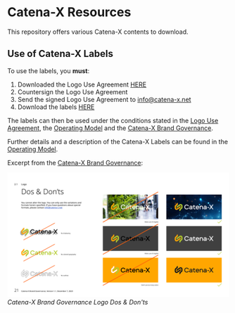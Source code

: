 # Catena-X Resources

This repository offers various Catena-X contents to download.

## Use of Catena-X Labels

To use the labels, you **must**:

1. Downloaded the Logo Use Agreement [HERE](./static/Logo%20Use%20Agreement_V2_BOtOG.pdf)
2. Countersign the Logo Use Agreement
3. Send the signed Logo Use Agreement to [info@catena-x.net](mailto:info@catena-x.net)
4. Download the labels [HERE](https://github.com/catenax-eV/cx-resources/tree/main/catena-x-labels)

The labels can then be used under the conditions stated in the [Logo Use Agreement](./static/Logo%20Use%20Agreement_V2_BOtOG.pdfs), the [Operating Model](https://catenax-ev.github.io/docs/next/operating-model/how-data-space-governance#catena-x-labels) and the [Catena-X Brand Governance](./static/Catena-X_Brand_Governance.pdf).

Further details and a description of the Catena-X Labels can be found in the [Operating Model](https://catenax-ev.github.io/docs/next/operating-model/how-data-space-governance#catena-x-labels).

Excerpt from the [Catena-X Brand Governance](./static/Catena-X_Brand_Governance.pdf):

![Catena-X Brand Governance Logo Dos & Don'ts](./static/Catena-X_Brand_Governance_Logo_Dos_Donts.png)  
*Catena-X Brand Governance Logo Dos & Don'ts*
